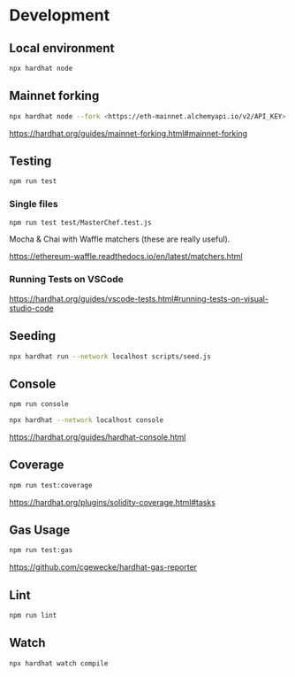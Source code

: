# Development

## Local environment

```sh
npx hardhat node
```

## Mainnet forking

```sh
npx hardhat node --fork <https://eth-mainnet.alchemyapi.io/v2/API_KEY>
```

<https://hardhat.org/guides/mainnet-forking.html#mainnet-forking>

## Testing

```sh
npm run test
```

### Single files

```sh
npm run test test/MasterChef.test.js
```

Mocha & Chai with Waffle matchers (these are really useful).

<https://ethereum-waffle.readthedocs.io/en/latest/matchers.html>

### Running Tests on VSCode

<https://hardhat.org/guides/vscode-tests.html#running-tests-on-visual-studio-code>

## Seeding

```sh
npx hardhat run --network localhost scripts/seed.js
```

## Console

```sh
npm run console

npx hardhat --network localhost console
```

<https://hardhat.org/guides/hardhat-console.html>

## Coverage

```sh
npm run test:coverage
```

<https://hardhat.org/plugins/solidity-coverage.html#tasks>

## Gas Usage

```sh
npm run test:gas
```

<https://github.com/cgewecke/hardhat-gas-reporter>

## Lint

```sh
npm run lint
```

## Watch

```sh
npx hardhat watch compile
```
